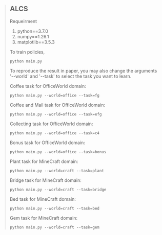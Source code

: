 > ## ALCS
> 
> Requeirment
> 1.   python==3.7.0
> 2.   numpy==1.26.1
> 3.   matplotlib==3.5.3
> 
> To train policies, 
> 
>     python main.py
>
> To reproduce the result in paper, you may also change the arguments '--world' and '--task' to select the task you want to learn.
>
> Coffee task for OfficeWorld domain:
> 
>     python main.py --world=office --task=fg
>
> Coffee and Mail task for OfficeWorld domain:
> 
>     python main.py --world=office --task=efg
>
> Collecting task for OfficeWorld domain:
> 
>     python main.py --world=office --task=c4
>
> Bonus task for OfficeWorld domain:
> 
>     python main.py --world=office --task=bonus
>
> Plant task for MineCraft domain:
> 
>     python main.py --world=craft --task=plant
>
> Bridge task for MineCraft domain:
> 
>     python main.py --world=craft --task=bridge
>
> Bed task for MineCraft domain:
> 
>     python main.py --world=craft --task=bed
>
> Gem task for MineCraft domain:
> 
>     python main.py --world=craft --task=gem




